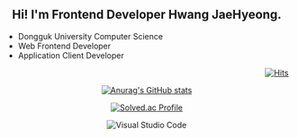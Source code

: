 <div align=center>
  <h2>
    Hi! I'm Frontend Developer Hwang JaeHyeong.
  </h2>
</div>
<ul>
  <li> Dongguk University Computer Science
  <li> Web Frontend Developer
  <li> Application Client Developer
</ul>


<div align=right>

[![Hits](https://hits.seeyoufarm.com/api/count/incr/badge.svg?url=https%3A%2F%2Fgithub.com%2FHwangJaeHyeong&count_bg=%2379C83D&title_bg=%23555555&icon=&icon_color=%23E7E7E7&title=hits&edge_flat=false)](https://hits.seeyoufarm.com)

</div>

<div align=center>

[![Anurag's GitHub stats](https://github-readme-stats.vercel.app/api?username=HwangJaeHyeong&count_private=true)](https://github.com/anuraghazra/github-readme-stats)

[![Solved.ac Profile](http://mazassumnida.wtf/api/v2/generate_badge?boj=ghkdwogud852)](https://solved.ac/ghkdwogud852/)

![Visual Studio Code](https://img.shields.io/badge/Visual%20Studio%20Code-007ACC.svg?&style=for-the-badge&logo=Visual%20Studio%20Code&logoColor=white)

</div>

